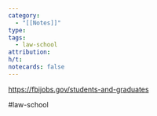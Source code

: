 ```yaml
---
category:
  - "[[Notes]]"
type: 
tags:
  - law-school
attribution: 
h/t: 
notecards: false
---
```


https://fbijobs.gov/students-and-graduates

#law-school 